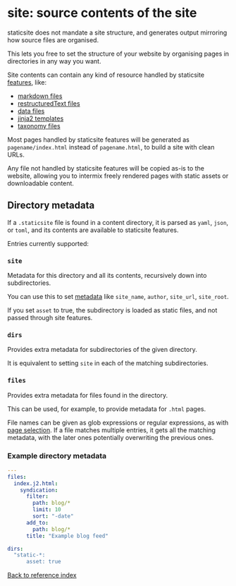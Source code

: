 # site: source contents of the site

staticsite does not mandate a site structure, and generates output mirroring
how source files are organised.

This lets you free to set the structure of your website by organising pages in
directories in any way you want.

Site contents can contain any kind of resource handled by staticsite
[features](feature.md), like:

* [markdown files](markdown.md)
* [restructuredText files](rst.rst)
* [data files](data.md)
* [jinja2 templates](jinja2.md)
* [taxonomy files](taxonomies.md)

Most pages handled by staticsite features will be generated as
`pagename/index.html` instead of `pagename.html`, to build a site with clean
URLs.

Any file not handled by staticsite features will be copied as-is to the
website, allowing you to intermix freely rendered pages with static assets or
downloadable content.


## Directory metadata

If a `.staticsite` file is found in a content directory, it is parsed as
`yaml`, `json`, or `toml`, and its contents are available to staticsite
features.

Entries currently supported:

### `site`

Metadata for this directory and all its contents, recursively down into
subdirectories.

You can use this to set [metadata](metadata.md) like `site_name`, `author`,
`site_url`, `site_root`.

If you set `asset` to true, the subdirectory is loaded as static files, and not
passed through site features.

### `dirs`

Provides extra metadata for subdirectories of the given directory.

It is equivalent to setting `site` in each of the matching subdirectories.

### `files`

Provides extra metadata for files found in the directory.

This can be used, for example, to provide metadata for `.html` pages.

File names can be given as glob expressions or regular expressions, as with
[page selection](page-filter.md). If a file matches multiple entries, it gets
all the matching metadata, with the later ones potentially overwriting the
previous ones.


### Example directory metadata

```yaml
---
files:
  index.j2.html:
    syndication:
      filter:
        path: blog/*
        limit: 10
        sort: "-date"
      add_to:
        path: blog/*
      title: "Example blog feed"

dirs:
  "static-*:
      asset: true
```

[Back to reference index](reference.md)
